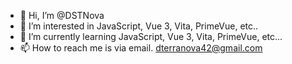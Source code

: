 - 👋 Hi, I’m @DSTNova
- 👀 I’m interested in JavaScript, Vue 3, Vita, PrimeVue, etc..
- 🌱 I’m currently learning JavaScript, Vue 3, Vita, PrimeVue, etc...
- 📫 How to reach me is via email. dterranova42@gmail.com

<!---
DSTNova/DSTNova is a ✨ special ✨ repository because its `README.md` (this file) appears on your GitHub profile.
You can click the Preview link to take a look at your changes.
--->
